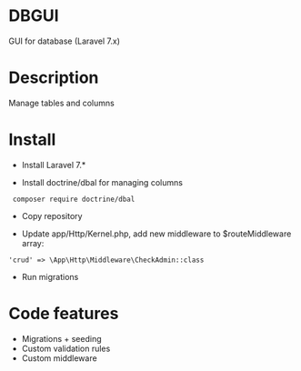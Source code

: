 # DBGUI
   GUI for database (Laravel 7.x)
# Description
   Manage tables and columns
# Install
 - Install  Laravel 7.*
 
  - Install doctrine/dbal  for managing columns 
 
` composer require doctrine/dbal`
 
 - Copy  repository
 
 - Update app/Http/Kernel.php, add new middleware to $routeMiddleware array:
   
`'crud' => \App\Http\Middleware\CheckAdmin::class`
    
 - Run migrations
 # Code features
  - Migrations + seeding
  - Custom validation rules
  - Custom middleware  
